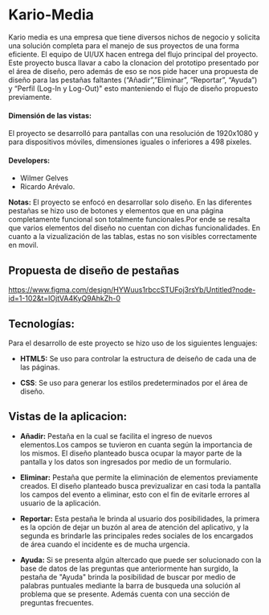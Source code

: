
# Kario-Media
Kario media es una empresa que tiene diversos nichos de negocio y solicita una solución completa para el manejo de sus proyectos de una forma eficiente. El equipo de UI/UX hacen entrega del flujo principal del proyecto. Este proyecto busca llavar a cabo la clonacion del prototipo presentado por el área de diseño, pero además de eso se nos pide hacer una propuesta de diseño para las pestañas faltantes  (“Añadir”,”Eliminar”, “Reportar”, “Ayuda”) y “Perfil (Log-In y Log-Out)" esto manteniendo el flujo de diseño propuesto previamente. 

#### Dimensión de las vistas: 
El proyecto se desarrolló para pantallas con una resolución de 1920x1080  y para dispositivos móviles, dimensiones iguales o inferiores a 498 pixeles.

#### Developers:

* Wilmer Gelves
* Ricardo Arévalo.

**Notas:**  El proyecto se enfocó en desarrollar solo diseño. En las diferentes pestañas se hizo uso de botones y elementos que en una página completamente funcional son totalmente funcionales.Por ende se resalta que varios elementos del diseño no cuentan con dichas funcionalidades. En cuanto a la vizualización de las tablas, estas no son visibles correctamente en movil. 

## Propuesta de diseño de pestañas


https://www.figma.com/design/HYWuus1rbccSTUFoj3rsYb/Untitled?node-id=1-102&t=IOjtVA4KyQ9AhkZh-0

## Tecnologías:

Para el desarrollo de este proyecto se hizo uso de los siguientes lenguajes:

- **HTML5:** Se uso para controlar la estructura de deiseño de cada una de las páginas.

- **CSS**: Se uso para generar los estilos predeterminados por el área de diseño. 


## Vistas de la aplicacion: 
- **Añadir:** Pestaña en la cual se facilita el ingreso de nuevos elementos.Los campos se tuvieron en cuanta según la importancia de los mismos. El diseño planteado busca ocupar la mayor parte de la pantalla y los datos son ingresados por medio de un formulario.

- **Eliminar:** Pestaña que permite la eliminación de elementos previamente creados. El diseño planteado busca previzualizar en casi toda la pantalla los campos del evento a eliminar, esto con el fin de evitarle errores al usuario de la aplicación.

- **Reportar:** Esta pestaña le brinda al usuario dos posibilidades, la primera es la opción de dejar un buzón al area de atención del aplicativo, y la segunda es brindarle las principales redes sociales de los encargados de área cuando el incidente es de mucha urgencia. 

- **Ayuda:** Si se presenta algún altercado que puede ser solucionado con la base de datos de las preguntas que anteriormente han surgido, la pestaña de "Ayuda" brinda la posibilidad de buscar por medio de palabras puntuales mediante la barra de busqueda una solución al problema que se presente. Además cuenta con una sección de preguntas frecuentes. 